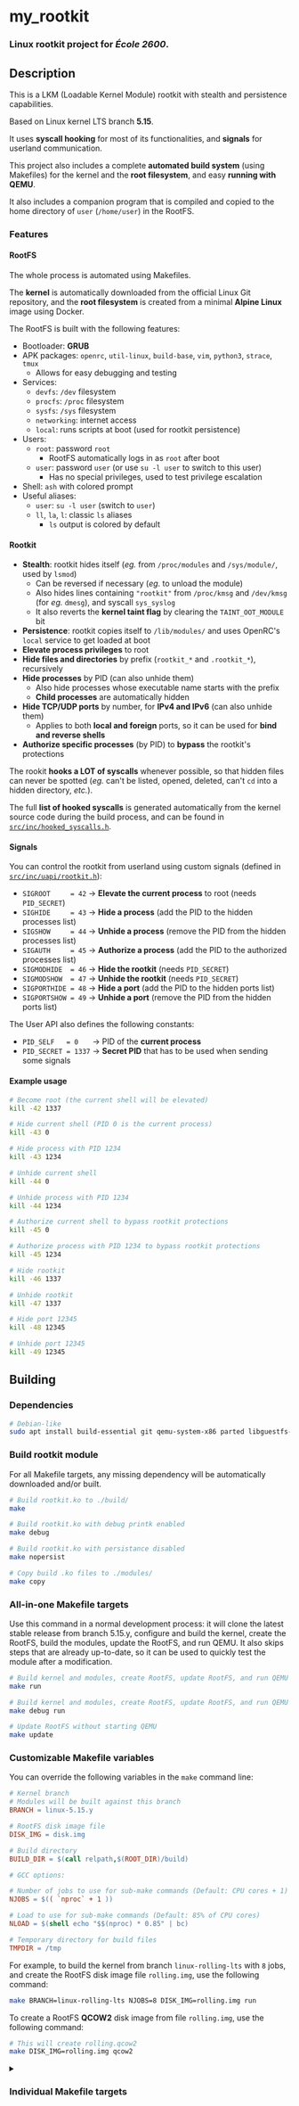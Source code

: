 # my_rootkit

### Linux rootkit project for _École 2600_.

## Description

This is a LKM (Loadable Kernel Module) rootkit with stealth and persistence capabilities.

Based on Linux kernel LTS branch **5.15**.

It uses **syscall hooking** for most of its functionalities, and **signals** for userland communication.

This project also includes a complete **automated build system** (using Makefiles) for the kernel and the **root filesystem**, and easy **running with QEMU**.

It also includes a companion program that is compiled and copied to the home directory of `user` (`/home/user`) in the RootFS.

### Features

#### RootFS

The whole process is automated using Makefiles.

The **kernel** is automatically downloaded from the official Linux Git repository, and the **root filesystem** is created from a minimal **Alpine Linux** image using Docker.

The RootFS is built with the following features:

-   Bootloader: **GRUB**
-   APK packages: `openrc`, `util-linux`, `build-base`, `vim`, `python3`, `strace`, `tmux`
    -   Allows for easy debugging and testing
-   Services:
    -   `devfs`: `/dev` filesystem
    -   `procfs`: `/proc` filesystem
    -   `sysfs`: `/sys` filesystem
    -   `networking`: internet access
    -   `local`: runs scripts at boot (used for rootkit persistence)
-   Users:
    -   `root`: password `root`
        -   RootFS automatically logs in as `root` after boot
    -   `user`: password `user` (or use `su -l user` to switch to this user)
        -   Has no special privileges, used to test privilege escalation
-   Shell: `ash` with colored prompt
-   Useful aliases:
    -   `user`: `su -l user` (switch to `user`)
    -   `ll`, `la`, `l`: classic `ls` aliases
        -   `ls` output is colored by default

#### Rootkit

-   **Stealth**: rootkit hides itself (_eg._ from `/proc/modules` and `/sys/module/`, used by `lsmod`)
    -   Can be reversed if necessary (_eg._ to unload the module)
    -   Also hides lines containing `"rootkit"` from `/proc/kmsg` and `/dev/kmsg` (for _eg._ `dmesg`), and syscall `sys_syslog`
    -   It also reverts the **kernel taint flag** by clearing the `TAINT_OOT_MODULE` bit
-   **Persistence**: rootkit copies itself to `/lib/modules/` and uses OpenRC's `local` service to get loaded at boot
-   **Elevate process privileges** to root
-   **Hide files and directories** by prefix (`rootkit_*` and `.rootkit_*`), recursively
-   **Hide processes** by PID (can also unhide them)
    -   Also hide processes whose executable name starts with the prefix
    -   **Child processes** are automatically hidden
-   **Hide TCP/UDP ports** by number, for **IPv4 and IPv6** (can also unhide them)
    -   Applies to both **local and foreign** ports, so it can be used for **bind and reverse shells**
-   **Authorize specific processes** (by PID) to **bypass** the rootkit's protections

The rookit **hooks a LOT of syscalls** whenever possible, so that hidden files can never be spotted (_eg._ can't be listed, opened, deleted, can't `cd` into a hidden directory, _etc._).

The full **list of hooked syscalls** is generated automatically from the kernel source code during the build process, and can be found in [`src/inc/hooked_syscalls.h`](src/inc/hooked_syscalls.h).

#### Signals

You can control the rootkit from userland using custom signals (defined in [`src/inc/uapi/rootkit.h`](src/inc/uapi/rootkit.h)):

-   `SIGROOT     = 42` -> **Elevate the current process** to root (needs `PID_SECRET`)
-   `SIGHIDE     = 43` -> **Hide a process** (add the PID to the hidden processes list)
-   `SIGSHOW     = 44` -> **Unhide a process** (remove the PID from the hidden processes list)
-   `SIGAUTH     = 45` -> **Authorize a process** (add the PID to the authorized processes list)
-   `SIGMODHIDE  = 46` -> **Hide the rootkit** (needs `PID_SECRET`)
-   `SIGMODSHOW  = 47` -> **Unhide the rootkit** (needs `PID_SECRET`)
-   `SIGPORTHIDE = 48` -> **Hide a port** (add the PID to the hidden ports list)
-   `SIGPORTSHOW = 49` -> **Unhide a port** (remove the PID from the hidden ports list)

The User API also defines the following constants:

-   `PID_SELF   = 0   ` -> PID of the **current process**
-   `PID_SECRET = 1337` -> **Secret PID** that has to be used when sending some signals

#### Example usage

```bash
# Become root (the current shell will be elevated)
kill -42 1337

# Hide current shell (PID 0 is the current process)
kill -43 0

# Hide process with PID 1234
kill -43 1234

# Unhide current shell
kill -44 0

# Unhide process with PID 1234
kill -44 1234

# Authorize current shell to bypass rootkit protections
kill -45 0

# Authorize process with PID 1234 to bypass rootkit protections
kill -45 1234

# Hide rootkit
kill -46 1337

# Unhide rootkit
kill -47 1337

# Hide port 12345
kill -48 12345

# Unhide port 12345
kill -49 12345
```

## Building

### Dependencies

```bash
# Debian-like
sudo apt install build-essential git qemu-system-x86 parted libguestfs-tools flex libelf-dev docker.io grub-pc-bin bison libssl-dev
```

### Build rootkit module

For all Makefile targets, any missing dependency will be automatically downloaded and/or built.

```bash
# Build rootkit.ko to ./build/
make

# Build rootkit.ko with debug printk enabled
make debug

# Build rootkit.ko with persistance disabled
make nopersist

# Copy build .ko files to ./modules/
make copy
```

### All-in-one Makefile targets

Use this command in a normal development process: it will clone the latest stable release from branch 5.15.y,
configure and build the kernel, create the RootFS, build the modules, update the RootFS, and run QEMU.
It also skips steps that are already up-to-date, so it can be used to quickly test the module after a modification.

```bash
# Build kernel and modules, create RootFS, update RootFS, and run QEMU
make run

# Build kernel and modules, create RootFS, update RootFS, and run QEMU with debug printk enabled
make debug run

# Update RootFS without starting QEMU
make update
```

### Customizable Makefile variables

You can override the following variables in the `make` command line:

```makefile
# Kernel branch
# Modules will be built against this branch
BRANCH = linux-5.15.y

# RootFS disk image file
DISK_IMG = disk.img

# Build directory
BUILD_DIR = $(call relpath,$(ROOT_DIR)/build)

# GCC options:

# Number of jobs to use for sub-make commands (Default: CPU cores + 1)
NJOBS = $(( `nproc` + 1 ))

# Load to use for sub-make commands (Default: 85% of CPU cores)
NLOAD = $(shell echo "$$(nproc) * 0.85" | bc)

# Temporary directory for build files
TMPDIR = /tmp
```

For example, to build the kernel from branch `linux-rolling-lts` with `8` jobs, and create the RootFS disk image file `rolling.img`, use the following command:

```bash
make BRANCH=linux-rolling-lts NJOBS=8 DISK_IMG=rolling.img run
```

To create a RootFS **QCOW2** disk image from file `rolling.img`, use the following command:

```bash
# This will create rolling.qcow2
make DISK_IMG=rolling.img qcow2
```

<details>
<summary><h3>Individual Makefile targets</h3></summary>

```bash
# Build companion program (can be found in ./companion/)
make companion

# Build rootkit module (default; implies make kernel_modules)
make modules

# Build rootkit module with debug printk enabled (implies make modules)
# (in debug mode, the module is not persistent)
make debug

# Build rootkit module with persistance disabled (implies make modules)
make nopersist

# Copy .ko files to ./modules/ (implies make modules)
make copy

# Cleanup rootkit build files
make clean

# Delete ./modules/ directory (implies make clean)
make mrproper

# Clone latest stable kernel release from branch 5.15.y
make clone

# Pull latest changes from branch 5.15.y (implies make clone)
make pull

# Configure kernel (implies make clone)
make config

# Build kernel bzImage (implies make config)
make kernel_bzimage

# Build kernel modules (implies make kernel)
make kernel_modules

# Build kernel and modules (implies make kernel_bzimage kernel_modules)
make kernel

# Generate kernel headers
make kernel_headers

# Create RootFS disk.img file
make rootfs

# Create RootFS disk.qcow2 file (implies make rootfs)
make qcow2

# Generate syscall hook header file (inc/hooked_syscalls.h)
make syscalls

# Strip symbols from build modules in ./modules/ (implies make copy)
# (experimental, usually breaks the module)
make strip

# Update RootFS with new kernel/modules/test files
# (implies make kernel_bzimage kernel_headers rootfs copy)
make update

# Run QEMU with disk.img image (implies make update)
make run

# Debug Makefile variables (does not build anything)
make vars
```

</details>
